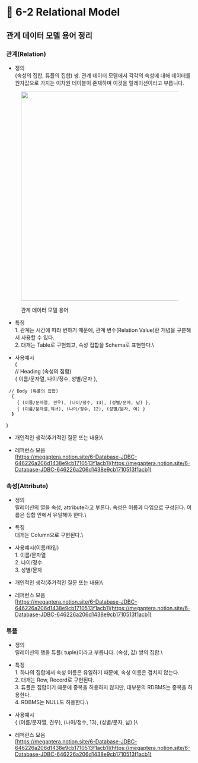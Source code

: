 # 🔸 6-2 Relational Model

## 관계 데이터 모델 용어 정리

### 관계(Relation)

* 정의 \
  (속성의 집합, 튜플의 집합) 쌍. 관계 데이터 모델에서 각각의 속성에 대해 데이터를 원자값으로 가지는 이차원 테이블이 존재하며 이것을 릴레이션이라고 부릅니다.

<figure><img src="https://img1.daumcdn.net/thumb/R1280x0/?scode=mtistory2&#x26;fname=https%3A%2F%2Fblog.kakaocdn.net%2Fdn%2FyuJva%2FbtqCgRNPWXK%2Fkxn5P1HuCWzIX32bnT2rak%2Fimg.png" alt="" width="563"><figcaption><p>관계 데이터 모델 용어 </p></figcaption></figure>

* 특징\
  1\. 관계는 시간에 따라 변하기 때문에, 관계 변수(Relation Value)란 개념을 구분해서 사용할 수 있다.\
  2\. 대개는 Table로 구현되고, 속성 집합을 Schema로 표현한다.\

* 사용예시\
  ( \
  // Heading (속성의 집합)\
  &#x20;{ 이름/문자열, 나이/정수, 성별/문자 },

<pre><code> // Body (튜플의 집합)
  {
	{ (이름/문자열, 견우), (나이/정수, 13), (성별/문자, 남) },
	{ (이름/문자열,직녀), (나이/정수, 12), (성별/문자, 여) }
<strong>  }
</strong></code></pre>

&#x20;     )

* 개인적인 생각(추가적인 질문 또는 내용)\

* 레퍼런스 모음\
  [https://megaptera.notion.site/6-Database-JDBC-646226a206d1438e9cb1710513f1acb1](https://megaptera.notion.site/6-Database-JDBC-646226a206d1438e9cb1710513f1acb1)

### 속성(Attribute)

* 정의 \
  릴레이션의 열을 속성, attribute라고 부른다. 속성은 이름과 타입으로 구성된다. 이름은 집합 안에서 유일해야 한다.\

* 특징\
  대개는 Column으로 구현된다.\

* 사용예시(이름/타입)\
  1\. 이름/문자열\
  2\. 나이/정수\
  3\. 성별/문자
* 개인적인 생각(추가적인 질문 또는 내용)\

* 레퍼런스 모음\
  [https://megaptera.notion.site/6-Database-JDBC-646226a206d1438e9cb1710513f1acb1](https://megaptera.notion.site/6-Database-JDBC-646226a206d1438e9cb1710513f1acb1)

### 튜플

* 정의 \
  릴레이션의 행을 튜플( tuple)이라고 부릅니다. (속성, 값) 쌍의 집합.\

* 특징\
  1\. 하나의 집합에서 속성 이름은 유일하기 때문에, 속성 이름은 겹치지 않는다.\
  2\. 대개는 Row, Record로 구현된다.\
  3\. 튜플은 집합이기 때문에 중복을 허용하지 않지만, 대부분의 RDBMS는 중복을 허용한다. \
  4\. RDBMS는 NULL도 허용한다.\

* 사용예시\
  { (이름/문자열, 견우), (나이/정수, 13), (성별/문자, 남) }\

* 레퍼런스 모음\
  [https://megaptera.notion.site/6-Database-JDBC-646226a206d1438e9cb1710513f1acb1](https://megaptera.notion.site/6-Database-JDBC-646226a206d1438e9cb1710513f1acb1)

###
